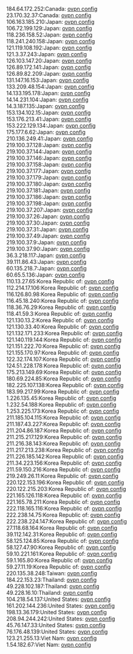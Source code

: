 184.64.172.252:Canada: [ovpn config](vpn/184_64_172_252.ovpn)  
23.170.32.37:Canada: [ovpn config](vpn/23_170_32_37.ovpn)  
106.163.185.210:Japan: [ovpn config](vpn/106_163_185_210.ovpn)  
106.72.199.129:Japan: [ovpn config](vpn/106_72_199_129.ovpn)  
118.236.158.52:Japan: [ovpn config](vpn/118_236_158_52.ovpn)  
118.241.240.158:Japan: [ovpn config](vpn/118_241_240_158.ovpn)  
121.119.108.192:Japan: [ovpn config](vpn/121_119_108_192.ovpn)  
121.3.37.243:Japan: [ovpn config](vpn/121_3_37_243.ovpn)  
126.103.147.20:Japan: [ovpn config](vpn/126_103_147_20.ovpn)  
126.89.172.141:Japan: [ovpn config](vpn/126_89_172_141.ovpn)  
126.89.82.209:Japan: [ovpn config](vpn/126_89_82_209.ovpn)  
131.147.16.153:Japan: [ovpn config](vpn/131_147_16_153.ovpn)  
133.209.48.154:Japan: [ovpn config](vpn/133_209_48_154.ovpn)  
14.133.195.178:Japan: [ovpn config](vpn/14_133_195_178.ovpn)  
14.14.231.104:Japan: [ovpn config](vpn/14_14_231_104.ovpn)  
14.3.187.135:Japan: [ovpn config](vpn/14_3_187_135.ovpn)  
153.134.102.15:Japan: [ovpn config](vpn/153_134_102_15.ovpn)  
153.176.213.41:Japan: [ovpn config](vpn/153_176_213_41.ovpn)  
153.222.129.134:Japan: [ovpn config](vpn/153_222_129_134.ovpn)  
175.177.6.62:Japan: [ovpn config](vpn/175_177_6_62.ovpn)  
210.136.249.41:Japan: [ovpn config](vpn/210_136_249_41.ovpn)  
219.100.37.128:Japan: [ovpn config](vpn/219_100_37_128.ovpn)  
219.100.37.144:Japan: [ovpn config](vpn/219_100_37_144.ovpn)  
219.100.37.146:Japan: [ovpn config](vpn/219_100_37_146.ovpn)  
219.100.37.158:Japan: [ovpn config](vpn/219_100_37_158.ovpn)  
219.100.37.177:Japan: [ovpn config](vpn/219_100_37_177.ovpn)  
219.100.37.179:Japan: [ovpn config](vpn/219_100_37_179.ovpn)  
219.100.37.180:Japan: [ovpn config](vpn/219_100_37_180.ovpn)  
219.100.37.181:Japan: [ovpn config](vpn/219_100_37_181.ovpn)  
219.100.37.186:Japan: [ovpn config](vpn/219_100_37_186.ovpn)  
219.100.37.198:Japan: [ovpn config](vpn/219_100_37_198.ovpn)  
219.100.37.207:Japan: [ovpn config](vpn/219_100_37_207.ovpn)  
219.100.37.26:Japan: [ovpn config](vpn/219_100_37_26.ovpn)  
219.100.37.30:Japan: [ovpn config](vpn/219_100_37_30.ovpn)  
219.100.37.31:Japan: [ovpn config](vpn/219_100_37_31.ovpn)  
219.100.37.49:Japan: [ovpn config](vpn/219_100_37_49.ovpn)  
219.100.37.9:Japan: [ovpn config](vpn/219_100_37_9.ovpn)  
219.100.37.90:Japan: [ovpn config](vpn/219_100_37_90.ovpn)  
36.3.218.117:Japan: [ovpn config](vpn/36_3_218_117.ovpn)  
39.111.86.43:Japan: [ovpn config](vpn/39_111_86_43.ovpn)  
60.135.218.7:Japan: [ovpn config](vpn/60_135_218_7.ovpn)  
60.65.5.136:Japan: [ovpn config](vpn/60_65_5_136.ovpn)  
110.13.27.65:Korea Republic of: [ovpn config](vpn/110_13_27_65.ovpn)  
112.214.17.106:Korea Republic of: [ovpn config](vpn/112_214_17_106.ovpn)  
116.126.80.98:Korea Republic of: [ovpn config](vpn/116_126_80_98.ovpn)  
116.45.18.240:Korea Republic of: [ovpn config](vpn/116_45_18_240.ovpn)  
118.36.76.29:Korea Republic of: [ovpn config](vpn/118_36_76_29.ovpn)  
118.41.59.3:Korea Republic of: [ovpn config](vpn/118_41_59_3.ovpn)  
121.130.13.2:Korea Republic of: [ovpn config](vpn/121_130_13_2.ovpn)  
121.130.33.40:Korea Republic of: [ovpn config](vpn/121_130_33_40.ovpn)  
121.132.171.233:Korea Republic of: [ovpn config](vpn/121_132_171_233.ovpn)  
121.140.119.144:Korea Republic of: [ovpn config](vpn/121_140_119_144.ovpn)  
121.151.222.70:Korea Republic of: [ovpn config](vpn/121_151_222_70.ovpn)  
121.155.170.97:Korea Republic of: [ovpn config](vpn/121_155_170_97.ovpn)  
122.32.174.107:Korea Republic of: [ovpn config](vpn/122_32_174_107.ovpn)  
124.51.228.178:Korea Republic of: [ovpn config](vpn/124_51_228_178.ovpn)  
175.213.149.69:Korea Republic of: [ovpn config](vpn/175_213_149_69.ovpn)  
180.69.224.85:Korea Republic of: [ovpn config](vpn/180_69_224_85.ovpn)  
182.225.107.138:Korea Republic of: [ovpn config](vpn/182_225_107_138.ovpn)  
183.99.217.99:Korea Republic of: [ovpn config](vpn/183_99_217_99.ovpn)  
1.226.135.45:Korea Republic of: [ovpn config](vpn/1_226_135_45.ovpn)  
1.232.54.188:Korea Republic of: [ovpn config](vpn/1_232_54_188.ovpn)  
1.253.225.173:Korea Republic of: [ovpn config](vpn/1_253_225_173.ovpn)  
211.185.104.115:Korea Republic of: [ovpn config](vpn/211_185_104_115.ovpn)  
211.187.43.227:Korea Republic of: [ovpn config](vpn/211_187_43_227.ovpn)  
211.204.86.187:Korea Republic of: [ovpn config](vpn/211_204_86_187.ovpn)  
211.215.217.129:Korea Republic of: [ovpn config](vpn/211_215_217_129.ovpn)  
211.216.38.143:Korea Republic of: [ovpn config](vpn/211_216_38_143.ovpn)  
211.217.213.238:Korea Republic of: [ovpn config](vpn/211_217_213_238.ovpn)  
211.226.185.142:Korea Republic of: [ovpn config](vpn/211_226_185_142.ovpn)  
211.34.223.156:Korea Republic of: [ovpn config](vpn/211_34_223_156.ovpn)  
211.59.150.216:Korea Republic of: [ovpn config](vpn/211_59_150_216.ovpn)  
219.249.26.11:Korea Republic of: [ovpn config](vpn/219_249_26_11.ovpn)  
220.122.153.196:Korea Republic of: [ovpn config](vpn/220_122_153_196.ovpn)  
220.122.215.203:Korea Republic of: [ovpn config](vpn/220_122_215_203.ovpn)  
221.165.126.118:Korea Republic of: [ovpn config](vpn/221_165_126_118.ovpn)  
221.165.78.211:Korea Republic of: [ovpn config](vpn/221_165_78_211.ovpn)  
222.118.165.116:Korea Republic of: [ovpn config](vpn/222_118_165_116.ovpn)  
222.238.14.75:Korea Republic of: [ovpn config](vpn/222_238_14_75.ovpn)  
222.238.224.147:Korea Republic of: [ovpn config](vpn/222_238_224_147.ovpn)  
27.118.68.164:Korea Republic of: [ovpn config](vpn/27_118_68_164.ovpn)  
39.112.142.31:Korea Republic of: [ovpn config](vpn/39_112_142_31.ovpn)  
58.125.124.85:Korea Republic of: [ovpn config](vpn/58_125_124_85.ovpn)  
58.127.47.90:Korea Republic of: [ovpn config](vpn/58_127_47_90.ovpn)  
59.10.221.161:Korea Republic of: [ovpn config](vpn/59_10_221_161.ovpn)  
59.1.165.80:Korea Republic of: [ovpn config](vpn/59_1_165_80.ovpn)  
59.27.11.19:Korea Republic of: [ovpn config](vpn/59_27_11_19.ovpn)  
220.135.38.248:Taiwan: [ovpn config](vpn/220_135_38_248.ovpn)  
184.22.153.23:Thailand: [ovpn config](vpn/184_22_153_23.ovpn)  
49.228.102.187:Thailand: [ovpn config](vpn/49_228_102_187.ovpn)  
49.228.16.10:Thailand: [ovpn config](vpn/49_228_16_10.ovpn)  
104.218.54.137:United States: [ovpn config](vpn/104_218_54_137.ovpn)  
161.202.144.236:United States: [ovpn config](vpn/161_202_144_236.ovpn)  
198.13.36.179:United States: [ovpn config](vpn/198_13_36_179.ovpn)  
208.94.244.242:United States: [ovpn config](vpn/208_94_244_242.ovpn)  
45.76.147.33:United States: [ovpn config](vpn/45_76_147_33.ovpn)  
76.176.48.139:United States: [ovpn config](vpn/76_176_48_139.ovpn)  
123.21.255.13:Viet Nam: [ovpn config](vpn/123_21_255_13.ovpn)  
1.54.182.67:Viet Nam: [ovpn config](vpn/1_54_182_67.ovpn)  

